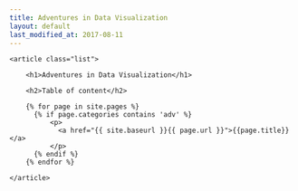 ```yaml
---
title: Adventures in Data Visualization
layout: default
last_modified_at: 2017-08-11
---
```




<section>

    <article class="list">
    
    	<h1>Adventures in Data Visualization</h1>
    	
    	<h2>Table of content</h2>
    	
		{% for page in site.pages %}
		  {% if page.categories contains 'adv' %}
		      <p>
		        <a href="{{ site.baseurl }}{{ page.url }}">{{page.title}}</a>
		      </p>
		  {% endif %}
		{% endfor %}

	</article>
</section>
